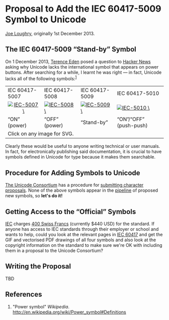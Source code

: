 Proposal to Add the IEC 60417-5009 Symbol to Unicode
====================================================

[Joe Loughry](mailto:joe.loughry@stx.ox.ac.uk), originally 1st December 2013.

The IEC 60417-5009 &ldquo;Stand-by&rdquo; Symbol
------------------------------------------------

On 1 December 2013, [Terence Eden](http://shkspr.mobi/blog/) posed a question to
[Hacker News](https://news.ycombinator.com/item?id=6828102) asking why Unicode lacks
the international symbol that appears on power buttons. After searching for a while,
I learnt he was right &mdash; in fact, Unicode lacks all of the following
symbols:<sup>[1](#ref1)</sup>

<table>
<tr>
<td>IEC 60417-5007</td>
<td>IEC 60417-5008</td>
<td>IEC 60417-5009</td>
<td>IEC 60417-5010</td>
</tr>
<tr>
<td align="center"><a
href="https://github.com/jloughry/Unicode/raw/master/IEC5007_On_Symbol.svg"><img
src="https://github.com/jloughry/Unicode/raw/master/31px-IEC5007_On_Symbol.svg.png"
alt="IEC-5007 \"ON\" (power) symbol"></a></td>
<td><a
href="https://github.com/jloughry/Unicode/raw/master/IEC5008_Off_Symbol.svg"><img
src="https://github.com/jloughry/Unicode/raw/master/176px-IEC5008_Off_Symbol.svg.png"
alt="IEC-5008 \"OFF\" (power) symbol"></a></td>
<td><a
href="https://github.com/jloughry/Unicode/raw/master/IEC5009_Standby_Symbol.svg"><img
src="https://github.com/jloughry/Unicode/raw/master/177px-IEC5009_Standby_Symbol.svg.png"
alt="IEC-5009 \"Stand-by\" symbol"></a></td>
<td><a
href="https://github.com/jloughry/Unicode/raw/master/IEC5010_On_Off_Symbol.svg"><img
src="https://github.com/jloughry/Unicode/raw/master/176px-IEC5010_On_Off_Symbol.svg.png"
alt="IEC-5010 \"On\"/\"OFF\" (push-push) symbol"></a></td>
</tr>
<tr>
<td>&ldquo;ON&rdquo; (power)</td>
<td>&ldquo;OFF&rdquo; (power)</td>
<td>&ldquo;Stand-by&rdquo;</td>
<td>&ldquo;ON&rdquo;/&ldquo;OFF&rdquo; (push-push)</td>
</tr>
<tr><td colspan="4">Click on any image for SVG.</td></tr>
</table>

Clearly these would be useful to anyone writing technical or user manuals. In fact, for
electronically publishing said documentation, it is crucial to have symbols defined in
Unicode for type because it makes them searchable.

Procedure for Adding Symbols to Unicode
---------------------------------------

[The Unicode Consortium](http://www.unicode.org/) has a procedure for
[submitting character proposals](http://www.unicode.org/pending/proposals.html). None of
the above symbols appear in the [pipeline](http://www.unicode.org/pending/proposals.html)
of proposed new symbols, so **let's do it!**

Getting Access to the &ldquo;Official&rdquo; Symbols
----------------------------------------

[IEC](http://www.iec.ch/) charges
[400 Swiss Francs](http://webstore.iec.ch/webstore/webstore.nsf/artnum/029221)
(currently $440 USD) for the standard. If anyone has access to IEC standards through their
employer or school and wants to help, could you look at the relevant pages in
[IEC 60417](http://webstore.iec.ch/webstore/webstore.nsf/ArtNum_PK/29221?OpenDocument) and
get the GIF and vectorised PDF drawings of all four symbols and also look at the copyright
information on the standard to make sure we're OK with including them in a proposal to the
Unicode Consortium?

Writing the Proposal
--------------------

TBD

References
----------

1. <a name="ref1"/>"Power symbol" *Wikipedia*. http://en.wikipedia.org/wiki/Power_symbol#Definitions

